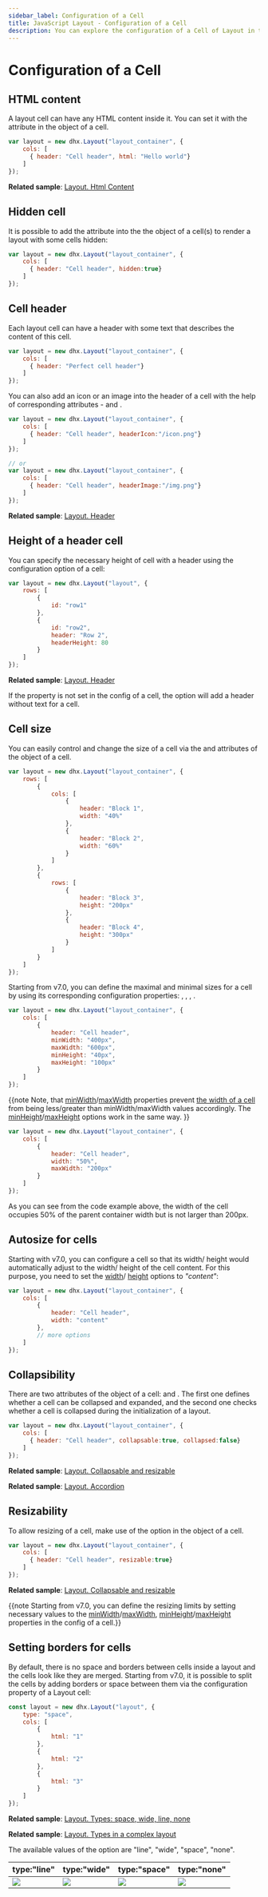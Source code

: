 ```yaml
---
sidebar_label: Configuration of a Cell
title: JavaScript Layout - Configuration of a Cell 
description: You can explore the configuration of a Cell of Layout in the documentation of the DHTMLX JavaScript UI library. Browse developer guides and API reference, try out code examples and live demos, and download a free 30-day evaluation version of DHTMLX Suite 7.
---
```


# Configuration of a Cell

## HTML content

A layout cell can have any HTML content inside it. You can set it with the [](layout/api/cell/layout_cell_html_config.md) attribute in the object of a cell.

~~~js
var layout = new dhx.Layout("layout_container", {
    cols: [
      { header: "Cell header", html: "Hello world"}
    ]
});
~~~

**Related sample**: [Layout. Html Content](https://snippet.dhtmlx.com/6x76kgyq)

## Hidden cell

It is possible to add the [](layout/api/cell/layout_cell_hidden_config.md) attribute into the the object of a cell(s) to render a layout with some cells hidden:

~~~js
var layout = new dhx.Layout("layout_container", {
    cols: [
	  { header: "Cell header", hidden:true}
    ]
});
~~~

## Cell header

Each layout cell can have a header with some text that describes the content of this cell.

~~~js
var layout = new dhx.Layout("layout_container", {
    cols: [
	  { header: "Perfect cell header"}
    ]
});
~~~

You can also add an icon or an image into the header of a cell with the help of corresponding attributes - [](layout/api/cell/layout_cell_headericon_config.md) and [](layout/api/cell/layout_cell_headerimage_config.md).

~~~js
var layout = new dhx.Layout("layout_container", {
    cols: [
	  { header: "Cell header", headerIcon:"/icon.png"}
    ]
});

// or
var layout = new dhx.Layout("layout_container", {
    cols: [
	  { header: "Cell header", headerImage:"/img.png"}
    ]
});
~~~

**Related sample**: [Layout. Header](https://snippet.dhtmlx.com/bxqnzesl)

## Height of a header cell

You can specify the necessary height of cell with a header using the [](layout/api/cell/layout_cell_headerheight_config.md) configuration option of a cell:

~~~js
var layout = new dhx.Layout("layout", {
    rows: [
        {
            id: "row1"
        },
        {
            id: "row2",
            header: "Row 2",
            headerHeight: 80
        }
    ]
});
~~~

**Related sample**: [Layout. Header](https://snippet.dhtmlx.com/bxqnzesl)

If the [](layout/api/cell/layout_cell_header_config.md) property is not set in the config of a cell, the [](layout/api/cell/layout_cell_headerheight_config.md) option will add a header without text for a cell.

## Cell size

You can easily control and change the size of a cell via the [](layout/api/cell/layout_cell_width_config.md) and [](layout/api/cell/layout_cell_height_config.md) attributes of the object of a cell.

~~~js
var layout = new dhx.Layout("layout_container", {   
	rows: [
        {
            cols: [
                {
                    header: "Block 1",
                    width: "40%"                                
                },
                {
                    header: "Block 2",                  
                    width: "60%"
                }
            ]
        },
        {
            rows: [
                {
                    header: "Block 3",
                    height: "200px"                             
                },
                {
                    header: "Block 4",                              
                    height: "300px"
                }
            ]
        }
    ]
});
~~~

Starting from v7.0, you can define the maximal and minimal sizes for a cell by using its corresponding configuration properties: [](layout/api/cell/layout_cell_maxheight_config.md), [](layout/api/cell/layout_cell_maxwidth_config.md), [](layout/api/cell/layout_cell_minheight_config.md), [](layout/api/cell/layout_cell_minwidth_config.md).

~~~js
var layout = new dhx.Layout("layout_container", {
    cols: [
        { 
            header: "Cell header", 
            minWidth: "400px",
            maxWidth: "600px",
            minHeight: "40px",
            maxHeight: "100px"
        }
    ]
});
~~~

{{note Note, that [minWidth](layout/api/cell/layout_cell_minwidth_config.md)/[maxWidth](layout/api/cell/layout_cell_maxwidth_config.md) properties prevent [the width of a cell](layout/api/cell/layout_cell_width_config.md) from being less/greater than minWidth/maxWidth values accordingly. The [minHeight](layout/api/cell/layout_cell_minheight_config.md)/[maxHeight](layout/api/cell/layout_cell_maxheight_config.md) options work in the same way. }}

~~~js
var layout = new dhx.Layout("layout_container", {
    cols: [
        { 
            header: "Cell header", 
            width: "50%", 
            maxWidth: "200px" 
        }
    ]
});
~~~

As you can see from the code example above, the width of the cell occupies 50% of the parent container width but is not larger than 200px.

## Autosize for cells

Starting with v7.0, you can configure a cell so that its width/ height would automatically adjust to the width/ height of the cell content. For this purpose, you need to set the [width](layout/api/cell/layout_cell_width_config.md)/ [height](layout/api/cell/layout_cell_height_config.md) options to *"content"*:

~~~js {5}
var layout = new dhx.Layout("layout_container", {
    cols: [
        { 
            header: "Cell header", 
            width: "content"
        },
        // more options
    ]
});
~~~

## Collapsibility

There are two attributes of the object of a cell: [](layout/api/cell/layout_cell_collapsable_config.md) and [](layout/api/cell/layout_cell_collapsed_config.md). The first one defines whether a cell can be collapsed and expanded, and the second one checks whether a cell is collapsed during
the initialization of a layout.

~~~js
var layout = new dhx.Layout("layout_container", {
    cols: [
      { header: "Cell header", collapsable:true, collapsed:false}
    ]
});
~~~

**Related sample**: [Layout. Collapsable and resizable](https://snippet.dhtmlx.com/f1f49n35)

**Related sample**: [Layout. Accordion](https://snippet.dhtmlx.com/r2e0y6n7)

## Resizability

To allow resizing of a cell, make use of the [](layout/api/cell/layout_cell_resizable_config.md) option in the object of a cell. 

~~~js
var layout = new dhx.Layout("layout_container", {
    cols: [
      { header: "Cell header", resizable:true}
    ]
});
~~~

**Related sample**: [Layout. Collapsable and resizable](https://snippet.dhtmlx.com/f1f49n35)

{{note Starting from v7.0, you can define the resizing limits by setting necessary values to the [minWidth](layout/api/cell/layout_cell_minwidth_config.md)/[maxWidth](layout/api/cell/layout_cell_maxwidth_config.md), [minHeight](layout/api/cell/layout_cell_minheight_config.md)/[maxHeight](layout/api/cell/layout_cell_maxheight_config.md) properties in the config of a cell.}}

## Setting borders for cells

By default, there is no space and borders between cells inside a layout and the cells look like they are merged. Starting from v7.0, it is possible to split the cells by adding borders or space between them via the [](layout/api/cell/layout_cell_type_config.md) configuration property of a Layout cell:

~~~js {2}
const layout = new dhx.Layout("layout", {
    type: "space",
    cols: [
        {
            html: "1"
        },
        {
            html: "2"
        },
        {
            html: "3"
        }
    ]
});
~~~

**Related sample**: [Layout. Types: space, wide, line, none](https://snippet.dhtmlx.com/9ge1a4zx)

**Related sample**: [Layout. Types in a complex layout](https://snippet.dhtmlx.com/w00fgl57)

The available values of the option are "line", "wide", "space", "none".

| type:"line"                         | type:"wide"                         | type:"space"                         | type:"none"                               |
| ----------------------------------- | ----------------------------------- | ------------------------------------ | ----------------------------------------- |
| ![](../assets/layout/line_type.png) | ![](../assets/layout/wide_type.png) | ![](../assets/layout/space_type.png) | ![](../assets/layout/without_borders.png) |
